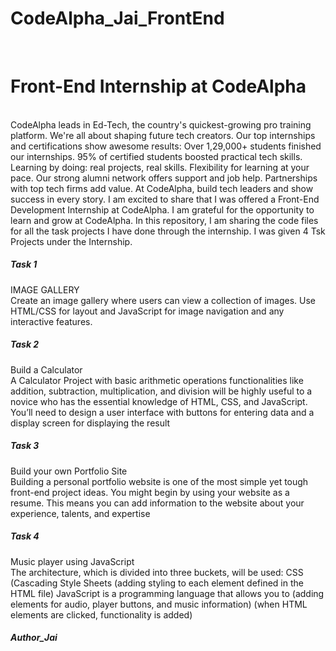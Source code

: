 # CodeAlpha_Jai_FrontEnd
<br>
<h1>Front-End Internship at CodeAlpha </h1>
<br>
CodeAlpha leads in Ed-Tech, the country's quickest-growing pro training platform. We're all about shaping future tech creators. Our top internships and certifications show awesome results: Over 1,29,000+ students finished our internships. 95% of certified students boosted practical tech skills. Learning by doing: real projects, real skills. Flexibility for learning at your pace. Our strong alumni network offers support and job help. Partnerships with top tech firms add value. At CodeAlpha, build tech leaders and show success in every story.
I am excited to share that I was offered a Front-End Development Internship at CodeAlpha. I am grateful for the opportunity to learn and grow at CodeAlpha.
In this repository, I am sharing the code files for all the task projects I have done through the internship.
I was given 4 Tsk Projects under the Internship.
<br>
<h5>Task 1</h5>
IMAGE GALLERY
<br>
Create an image gallery where users can view a
collection of images. Use HTML/CSS for layout
and JavaScript for image navigation and any
interactive features.
<br>
<h5>Task 2</h5>
Build a Calculator
<br>
A Calculator Project with basic arithmetic
operations functionalities like addition,
subtraction, multiplication, and division will be
highly useful to a novice who has the essential
knowledge of HTML, CSS, and JavaScript. You’ll
need to design a user interface with buttons for
entering data and a display screen for
displaying the result
<h5>Task 3</h5>
Build your own Portfolio Site
<br>
Building a personal portfolio website is one of the most
simple yet tough front-end project ideas. You might
begin by using your website as a resume. This means
you can add information to the website about your
experience, talents, and expertise
<br>
<h5>Task 4</h5>
Music player using JavaScript
<br>
The architecture, which is divided into three buckets,
will be used: CSS (Cascading Style Sheets (adding
styling to each element defined in the HTML file)
JavaScript is a programming language that allows you
to (adding elements for audio, player buttons, and
music information) (when HTML elements are clicked,
functionality is added)
<br>



<h5>Author_Jai</h5>

